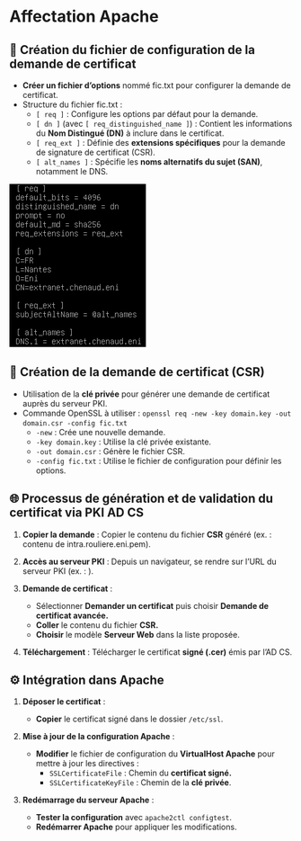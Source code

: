 # Affectation Apache

## **📝 Création du fichier de configuration de la demande de certificat**

- **Créer un fichier d’options** nommé fic.txt pour configurer la demande de certificat.
- Structure du fichier fic.txt :
  - `[ req ]` : Configure les options par défaut pour la demande.
  - `[ dn ]` (avec `[ req_distinguished_name ]`) : Contient les informations du **Nom Distingué (DN)** à inclure dans le certificat.
  - `[ req_ext ]` : Définie des **extensions spécifiques** pour la demande de signature de certificat (CSR).
  - `[ alt_names ]` : Spécifie les **noms alternatifs du sujet (SAN)**, notamment le DNS.

![](../../../media/Cours-Web-Reseau-Sécurité-Affectation-Apache-image1.png)

## **🔑 Création de la demande de certificat (CSR)**

- Utilisation de la **clé privée** pour générer une demande de certificat auprès du serveur PKI.
- Commande OpenSSL à utiliser : `openssl req -new -key domain.key -out domain.csr -config fic.txt`
  - `-new` : Crée une nouvelle demande.
  - `-key domain.key` : Utilise la clé privée existante.
  - `-out domain.csr` : Génère le fichier CSR.
  - `-config fic.txt` : Utilise le fichier de configuration pour définir les options.

## **🌐 Processus de génération et de validation du certificat via PKI AD CS**

1.  **Copier la demande** : Copier le contenu du fichier **CSR** généré (ex. : contenu de intra.rouliere.eni.pem).
2.  **Accès au serveur PKI** : Depuis un navigateur, se rendre sur l’URL du serveur PKI (ex. : ).
3.  **Demande de certificat** :

    - Sélectionner **Demander un certificat** puis choisir **Demande de certificat avancée.**
    - **Coller** le contenu du fichier **CSR.**
    - **Choisir** le modèle **Serveur Web** dans la liste proposée.

4.  **Téléchargement** : Télécharger le certificat **signé (.cer)** émis par l’AD CS.



## **⚙️ Intégration dans Apache**

1.  **Déposer le certificat** :

    - **Copier** le certificat signé dans le dossier `/etc/ssl`.

2.  **Mise à jour de la configuration Apache** :

    - **Modifier** le fichier de configuration du **VirtualHost Apache** pour mettre à jour les directives :
      - `SSLCertificateFile` : Chemin du **certificat signé.**
      - `SSLCertificateKeyFile` : Chemin de la **clé privée**.

3.  **Redémarrage du serveur Apache** :

    - **Tester la configuration** avec `apache2ctl configtest`.
    - **Redémarrer Apache** pour appliquer les modifications.

